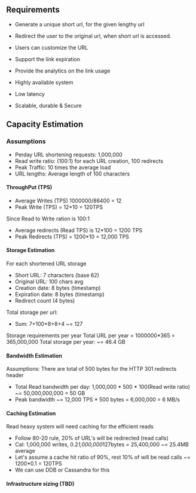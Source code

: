 ## Requirements

* Generate a unique short url, for the given lengthy url
* Redirect the user to the original url, when short url is accessed.
* Users can customize the URL
* Support the link expiration
* Provide the analytics on the link usage

* Highly available system
* Low latency 
* Scalable, durable & Secure

## Capacity Estimation

### Assumptions
* Perday URL shortening requests: 1,000,000
* Read write ratio: (100:1) for each URL creation, 100 redirects
* Peak Traffic: 10 times the average load
* URL lengths: Average length of 100 characters

#### ThroughPut (TPS)
* Average Writes (TPS) 1000000/86400 = 12
* Peak Write (TPS) = 12*10 = 120TPS

Since Read to Write ration is 100:1
* Average redirects (Read TPS) is 12*100 = 1200 TPS
* Peak Redirects (TPS) = 1200*10 = 12,000 TPS

#### Storage Estimation
For each shortened URL storage
* Short URL: 7 characters (base 62)
* Original URL: 100 chars avg
* Creation date: 8 bytes (timestamp)
* Expiration date: 8 bytes (timestamp)
* Redirect count (4 bytes)

Total storage per url:
* Sum: 7+100+8+8+4 ~= 127

Storage requirements per year
Total URL per year = 1000000*365 = 365,000,000
Total storage per year: ~= 46.4 GB

#### Bandwidth Estimation

Assumptions: There are total of 500 bytes for the HTTP 301 redirects header

* Total Read bandwidth per day: 1,000,000 * 500 * 100(Read write ratio) ~= 50,000,000,000 = 50 GB
* Peak bandwidth ~= 12,000 TPS * 500 bytes = 6,000,000 = 6 MB/s

#### Caching Estimation

Read heavy system will need caching for the efficient reads
* Follow 80-20 rule, 20% of URL's will be redirected (read calls)
* Cal: 1,000,000 writes, 0.2*1,000,000*127bytes = 25,400,000 ~= 25.4MB average
* Let's assume a cache hit ratio of 90%, rest 10% of will be read calls ~= 1200*0.1 = 120TPS
* We can use DDB or Cassandra for this 

#### Infrastructure sizing (TBD)